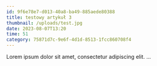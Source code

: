 ```yaml
---
id: 9f6e78e7-d013-40a8-ba49-885aede80388
title: testowy artykuł 3
thumbnail: /uploads/test.jpg
date: 2023-08-07T13:20
time: 51
category: 75871d7c-9e6f-4d1d-8513-1fcc860708f4
---
```


Lorem ipsum dolor sit amet, consectetur adipiscing elit. ...
